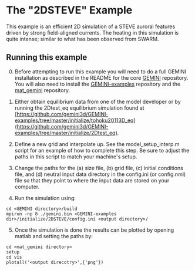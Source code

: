 # The "2DSTEVE" Example

This example is an efficient 2D simulation of a STEVE auroral features driven by strong field-aligned currents.  The heating in this simulation is quite intense; similar to what has been observed from SWARM.

## Running this example

0)  Before attempting to run this example you will need to do a full GEMINI installation as described in the README for the core [GEMINI](https://github.com/gemini3d/GEMINI) repository.  You will also need to install the [GEMINI-examples](https://github.com/gemini3d/GEMINI-examples) repository and the [mat_gemini](https://github.com/gemini3d/mat_gemini) repository.

1)  Either obtain equilibrium data from one of the model developer or by running the 2Dtest_eq equilibrium simulation found at [https://github.com/gemini3d/GEMINI-examples/tree/master/initialize/tohoku20113D_eq](https://github.com/gemini3d/GEMINI-examples/tree/master/initialize/2Dtest_eq).

2)  Define a new grid and interpolate up.  See the model_setup_interp.m script for an example of how to complete this step.  Be sure to adjust the paths in this script to match your machine's setup.

3)  Change the paths for the (a) size file, (b) grid file, (c) initial conditions file, and (d) neutral input data directory in the config.ini (or config.nml) file so that they point to where the input data are stored on your computer.

4)  Run the simulation using:

```
cd <GEMINI directory>/build
mpirun -np 8 ./gemini.bin <GEMINI-examples dir>/initialize/2DSTEVE/config.ini <output directory>/
```

5)  Once the simulation is done the results can be plotted by opening matlab and setting the paths by:

```
cd <mat_gemini directory>
setup
cd vis
plotall('<output direcotry>',{'png'})
```
